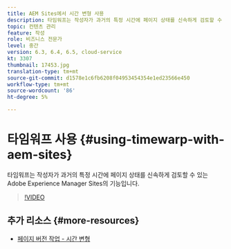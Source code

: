 ```yaml
---
title: AEM Sites에서 시간 변형 사용
description: 타임워프는 작성자가 과거의 특정 시간에 페이지 상태를 신속하게 검토할 수 있는 Adobe Experience Manager Sites의 기능입니다.
topic: 컨텐츠 관리
feature: 작성
role: 비즈니스 전문가
level: 중간
version: 6.3, 6.4, 6.5, cloud-service
kt: 3307
thumbnail: 17453.jpg
translation-type: tm+mt
source-git-commit: d1578e1c6fb6208f04953454354e1ed23566e450
workflow-type: tm+mt
source-wordcount: '86'
ht-degree: 5%

---
```



# 타임워프 사용 {#using-timewarp-with-aem-sites}

타임워프는 작성자가 과거의 특정 시간에 페이지 상태를 신속하게 검토할 수 있는 Adobe Experience Manager Sites의 기능입니다.

>[!VIDEO](https://video.tv.adobe.com/v/17453/?quality=12&learn=on)

## 추가 리소스 {#more-resources}

* [페이지 버전 작업 - 시간 변형](https://experienceleague.adobe.com/docs/experience-manager-cloud-service/sites/authoring/features/page-versions.html)
